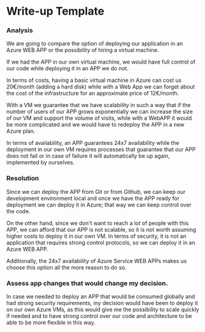 # Write-up Template

### Analysis

We are going to compare the option of deploying our application in an Azure WEB APP or the possibility of hiring a virtual machine.

If we had the APP in our own virtual machine, we would have full control of our code while deploying it in an APP we do not. 

In terms of costs, having a basic virtual machine in Azure can cost us 20€/month (adding a hard disk) while with a Web App we can forget about the cost of the infrastructure for an approximate price of 12€/month.

With a VM we guarantee that we have scalability in such a way that if the number of users of our APP grows exponentially we can increase the size of our VM and support the volume of visits, while with a WebAPP it would be more complicated and we would have to redeploy the APP in a new Azure plan.

In terms of availability, an APP guarantees 24x7 availability while the deployment in our own VM requires processes that guarantee that our APP does not fail or in case of failure it will automatically be up again, implemented by ourselves.

### Resolution

Since we can deploy the APP from Git or from Github, we can keep our development environment local and once we have the APP ready for deployment we can deploy it in Azure; that way we can keep control over the code.

On the other hand, since we don't want to reach a lot of people with this APP, we can afford that our APP is not scalable, so it is not worth assuming higher costs to deploy it in our own VM.
In terms of security, it is not an application that requires strong control protocols, so we can deploy it in an Azure WEB APP. 

Additionally, the 24x7 availability of Azure Service WEB APPs makes us choose this option all the more reason to do so. 

### Assess app changes that would change my decision.

In case we needed to deploy an APP that would be consumed globally and had strong security requirements, my decision would have been to deploy it on our own Azure VMs, as this would give me the possibility to scale quickly if needed and to have strong control over our code and architecture to be able to be more flexible in this way.